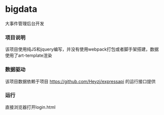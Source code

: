 # bigdata
大事件管理后台开发
### 项目说明
该项目使用纯JS和jquery编写，并没有使用webpack打包或者脚手架搭建，数据使用了art-template渲染
### 数据驱动
该项目数据依赖于项目 https://github.com/Heyzj/expressapi 的运行接口提供
### 运行
直接浏览器打开login.html
